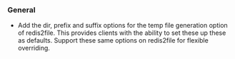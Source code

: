 ### General
- Add the dir, prefix and suffix options for the temp file generation option of redis2file.  This provides clients with the ability to set these up these as defaults.  Support these
same options on redis2file for flexible overriding.
